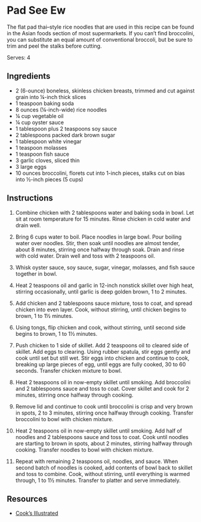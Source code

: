 # Pad See Ew

The flat pad thai–style rice noodles that are used in this recipe can be found in the Asian foods section of most supermarkets. If you can’t find broccolini, you can substitute an equal amount of conventional broccoli, but be sure to trim and peel the stalks before cutting.

Serves: 4

## Ingredients

* 2 (6-ounce) boneless, skinless chicken breasts, trimmed and cut against grain into ¼-inch thick slices
* 1 teaspoon baking soda
* 8 ounces (¼-inch-wide) rice noodles
* ¼ cup vegetable oil
* ¼ cup oyster sauce
* 1 tablespoon plus 2 teaspoons soy sauce
* 2 tablespoons packed dark brown sugar
* 1 tablespoon white vinegar
* 1 teaspoon molasses
* 1 teaspoon fish sauce
* 3 garlic cloves, sliced thin
* 3 large eggs
* 10 ounces broccolini, florets cut into 1-inch pieces, stalks cut on bias into ½-inch pieces (5 cups)

## Instructions

1. Combine chicken with 2 tablespoons water and baking soda in bowl. Let sit at room temperature for 15 minutes. Rinse chicken in cold water and drain well.

2. Bring 6 cups water to boil. Place noodles in large bowl. Pour boiling water over noodles. Stir, then soak until noodles are almost tender, about 8 minutes, stirring once halfway through soak. Drain and rinse with cold water. Drain well and toss with 2 teaspoons oil.

3. Whisk oyster sauce, soy sauce, sugar, vinegar, molasses, and fish sauce together in bowl.

4. Heat 2 teaspoons oil and garlic in 12-inch nonstick skillet over high heat, stirring occasionally, until garlic is deep golden brown, 1 to 2 minutes.

5. Add chicken and 2 tablespoons sauce mixture, toss to coat, and spread chicken into even layer. Cook, without stirring, until chicken begins to brown, 1 to 1½ minutes.

6. Using tongs, flip chicken and cook, without stirring, until second side begins to brown, 1 to 1½ minutes.

7. Push chicken to 1 side of skillet. Add 2 teaspoons oil to cleared side of skillet. Add eggs to clearing. Using rubber spatula, stir eggs gently and cook until set but still wet. Stir eggs into chicken and continue to cook, breaking up large pieces of egg, until eggs are fully cooked, 30 to 60 seconds. Transfer chicken mixture to bowl.

8. Heat 2 teaspoons oil in now-empty skillet until smoking. Add broccolini and 2 tablespoons sauce and toss to coat. Cover skillet and cook for 2 minutes, stirring once halfway through cooking.

9. Remove lid and continue to cook until broccolini is crisp and very brown in spots, 2 to 3 minutes, stirring once halfway through cooking. Transfer broccolini to bowl with chicken mixture.

10. Heat 2 teaspoons oil in now-empty skillet until smoking. Add half of noodles and 2 tablespoons sauce and toss to coat. Cook until noodles are starting to brown in spots, about 2 minutes, stirring halfway through cooking. Transfer noodles to bowl with chicken mixture.

11. Repeat with remaining 2 teaspoons oil, noodles, and sauce. When second batch of noodles is cooked, add contents of bowl back to skillet and toss to combine. Cook, without stirring, until everything is warmed through, 1 to 1½ minutes. Transfer to platter and serve immediately.

## Resources

* [Cook’s Illustrated](https://www.cooksillustrated.com/recipes/7029-thai-style-stir-fried-noodles-with-chicken-and-broccolini)
